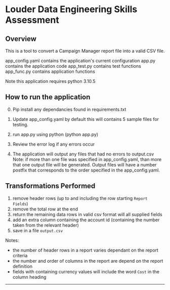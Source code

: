 Louder Data Engineering Skills Assessment
=========================================

Overview
--------

This is a tool to convert a Campaign Manager report file into a valid CSV file.

app_config.yaml contains the application's current configuration
app.py contains the application code
app_test.py contains test functions
app_func.py contains application functions  

Note this application requires python 3.10.5

How to run the application
--------

0. Pip install any dependancies found in requirements.txt

1. Update app_config.yaml by default this will contains 5 sample files for testing.

2. run app.py using python (python app.py)

3. Review the error log if any errors occur

4. The application will output any files that had no errors to output.csv
Note: if more than one file was specified in app_config.yaml, than more that one output file will be generated. Output files will have a number postfix that corresponds to the order specified in the app_config.yaml.

Transformations Performed
------------------------
1. remove header rows (up to and including the row starting `Report Fields`)
2. remove the total row at the end
3. return the remaining data rows in valid csv format will all supplied fields 
4. add an extra column containing the account id (containing the number taken from the relevant header)
5. save in a file `output.csv` 

Notes:
- the number of header rows in a report varies dependant on the report criteria
- the number and order of columns in the report are depend on the report definition
- fields with containing currency values will include the word `Cost` in the column heading 
------------------------